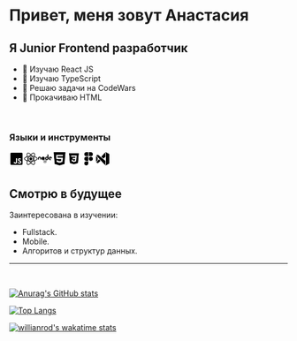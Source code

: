 # Привет, меня зовут Анастасия

## Я Junior Frontend разработчик

- 🌱 Изучаю React JS
- 🌱 Изучаю TypeScript
- 🌱 Решаю задачи на CodeWars
- 🌱 Прокачиваю HTML

<br>

### Языки и инструменты

<img align="left" alt="javascript" width="26px" src="./img/icons8-javascript-b.svg">
<img align="left" alt="react" width="26px" src="./img/icons8-react-native-b.svg">
<img align="left" alt="nodejs" width="26px" src="./img/icons8-nodejs-b.svg">
<img align="left" alt="-html" width="26px" src="./img/icons8-html-b.svg">
<img align="left" alt="css" width="26px" src="./img/icons8-css3-b.svg">
<img align="left" alt="figma" width="26px" src="./img/icons8-figma-b.svg">
<img align="left" alt="visualstudio" width="26px" src="./img/icons8-visual-studio-b.svg">

<br>

<br>

## Смотрю в будущее

Заинтересована в изучении:

- Fullstack.
- Mobile.
- Алгоритов и структур данных.
  <br>

---

<br>

[![Anurag's GitHub stats](https://github-readme-stats.vercel.app/api?username=AnastasiaSh29&show_icons=true&theme=apprentice)](https://github.com/anuraghazra/github-readme-stats)

[![Top Langs](https://github-readme-stats.vercel.app/api/top-langs/?username=AnastasiaSh29&layout=compact&theme=apprentice)](https://github.com/anuraghazra/github-readme-stats)

[![willianrod's wakatime stats](https://github-readme-stats.vercel.app/api/wakatime?username=AnastasiaSh29&theme=apprentice)](https://github.com/anuraghazra/github-readme-stats)
